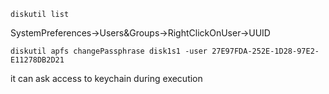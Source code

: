 `diskutil list`

SystemPreferences->Users&Groups->RightClickOnUser->UUID

`diskutil apfs changePassphrase disk1s1 -user 27E97FDA-252E-1D28-97E2-E11278DB2D21`

it can ask access to keychain during execution
